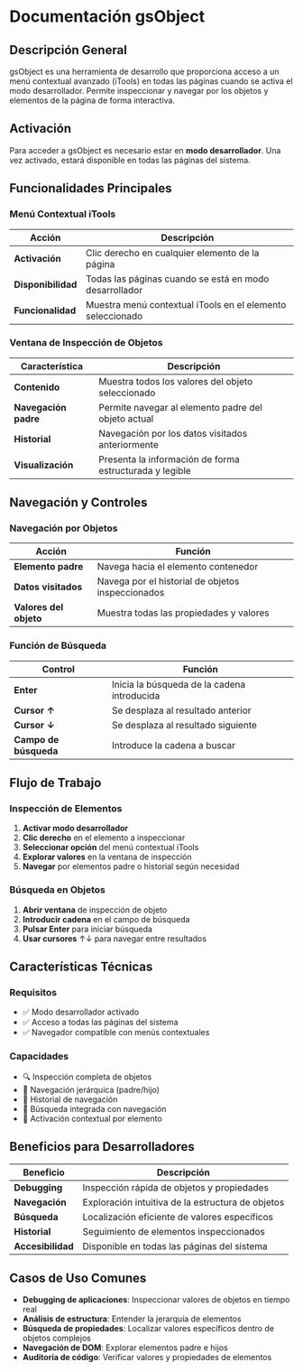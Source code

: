 # Documentación gsObject

## Descripción General

gsObject es una herramienta de desarrollo que proporciona acceso a un menú contextual avanzado (iTools) en todas las páginas cuando se activa el modo desarrollador. Permite inspeccionar y navegar por los objetos y elementos de la página de forma interactiva.

## Activación

Para acceder a gsObject es necesario estar en **modo desarrollador**. Una vez activado, estará disponible en todas las páginas del sistema.

## Funcionalidades Principales

### Menú Contextual iTools

| Acción | Descripción |
|--------|-------------|
| **Activación** | Clic derecho en cualquier elemento de la página |
| **Disponibilidad** | Todas las páginas cuando se está en modo desarrollador |
| **Funcionalidad** | Muestra menú contextual iTools en el elemento seleccionado |

### Ventana de Inspección de Objetos

| Característica | Descripción |
|----------------|-------------|
| **Contenido** | Muestra todos los valores del objeto seleccionado |
| **Navegación padre** | Permite navegar al elemento padre del objeto actual |
| **Historial** | Navegación por los datos visitados anteriormente |
| **Visualización** | Presenta la información de forma estructurada y legible |

## Navegación y Controles

### Navegación por Objetos

| Acción | Función |
|--------|---------|
| **Elemento padre** | Navega hacia el elemento contenedor |
| **Datos visitados** | Navega por el historial de objetos inspeccionados |
| **Valores del objeto** | Muestra todas las propiedades y valores |

### Función de Búsqueda

| Control | Función |
|---------|---------|
| **Enter** | Inicia la búsqueda de la cadena introducida |
| **Cursor ↑** | Se desplaza al resultado anterior |
| **Cursor ↓** | Se desplaza al resultado siguiente |
| **Campo de búsqueda** | Introduce la cadena a buscar |

## Flujo de Trabajo

### Inspección de Elementos

1. **Activar modo desarrollador**
2. **Clic derecho** en el elemento a inspeccionar
3. **Seleccionar opción** del menú contextual iTools
4. **Explorar valores** en la ventana de inspección
5. **Navegar** por elementos padre o historial según necesidad

### Búsqueda en Objetos

1. **Abrir ventana** de inspección de objeto
2. **Introducir cadena** en el campo de búsqueda
3. **Pulsar Enter** para iniciar búsqueda
4. **Usar cursores** ↑↓ para navegar entre resultados

## Características Técnicas

### Requisitos

- ✅ Modo desarrollador activado
- ✅ Acceso a todas las páginas del sistema
- ✅ Navegador compatible con menús contextuales

### Capacidades

- 🔍 Inspección completa de objetos
- 🧭 Navegación jerárquica (padre/hijo)
- 📝 Historial de navegación
- 🔎 Búsqueda integrada con navegación
- 🎯 Activación contextual por elemento

## Beneficios para Desarrolladores

| Beneficio | Descripción |
|-----------|-------------|
| **Debugging** | Inspección rápida de objetos y propiedades |
| **Navegación** | Exploración intuitiva de la estructura de objetos |
| **Búsqueda** | Localización eficiente de valores específicos |
| **Historial** | Seguimiento de elementos inspeccionados |
| **Accesibilidad** | Disponible en todas las páginas del sistema |

## Casos de Uso Comunes

- **Debugging de aplicaciones**: Inspeccionar valores de objetos en tiempo real
- **Análisis de estructura**: Entender la jerarquía de elementos
- **Búsqueda de propiedades**: Localizar valores específicos dentro de objetos complejos
- **Navegación de DOM**: Explorar elementos padre e hijos
- **Auditoría de código**: Verificar valores y propiedades de elementos